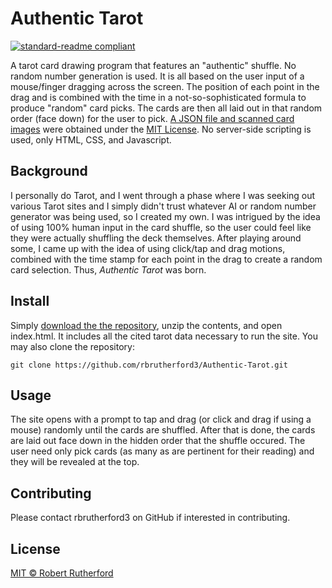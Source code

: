 # Authentic Tarot

[![standard-readme compliant](https://img.shields.io/badge/readme%20style-standard-brightgreen.svg?style=flat-square)](https://github.com/RichardLitt/standard-readme)

A tarot card drawing program that features an "authentic" shuffle. No random number generation is used. It is all based on the user input of a mouse/finger dragging across the screen. The position of each point in the drag and is combined with the time in a not-so-sophisticated formula to produce "random" card picks. The cards are then all laid out in that random order (face down) for the user to pick. [A JSON file and scanned card images](https://www.kaggle.com/datasets/lsind18/tarot-json) were obtained under the [MIT License](https://opensource.org/license/MIT). No server-side scripting is used, only HTML, CSS, and Javascript.

## Background

I personally do Tarot, and I went through a phase where I was seeking out various Tarot sites and I simply didn't trust whatever AI or random number generator was being used, so I created my own. I was intrigued by the idea of using 100% human input in the card shuffle, so the user could feel like they were actually shuffling the deck themselves. After playing around some, I came up with the idea of using click/tap and drag motions, combined with the time stamp for each point in the drag to create a random card selection. Thus, *Authentic Tarot* was born.

## Install

Simply [download the the repository](https://github.com/rbrutherford3/Authentic-Tarot/archive/refs/heads/main.zip), unzip the contents, and open index.html. It includes all the cited tarot data necessary to run the site. You may also clone the repository:
```
git clone https://github.com/rbrutherford3/Authentic-Tarot.git
```

## Usage

The site opens with a prompt to tap and drag (or click and drag if using a mouse) randomly until the cards are shuffled. After that is done, the cards are laid out face down in the hidden order that the shuffle occured. The user need only pick cards (as many as are pertinent for their reading) and they will be revealed at the top.

## Contributing

Please contact rbrutherford3 on GitHub if interested in contributing.

## License

[MIT © Robert Rutherford](https://github.com/rbrutherford3/Authentic-Tarot/blob/main/LICENSE)
